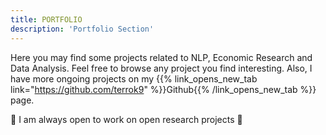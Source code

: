 ```yaml
---
title: PORTFOLIO
description: 'Portfolio Section'
---
```


Here you may find some projects related to NLP, Economic Research and Data Analysis. Feel free to browse any project you find interesting. Also, I have more ongoing projects on my {{% link_opens_new_tab link="https://github.com/terrok9" %}}Github{{% /link_opens_new_tab %}} page.

:wave: I am always open to work on open research projects :wave: